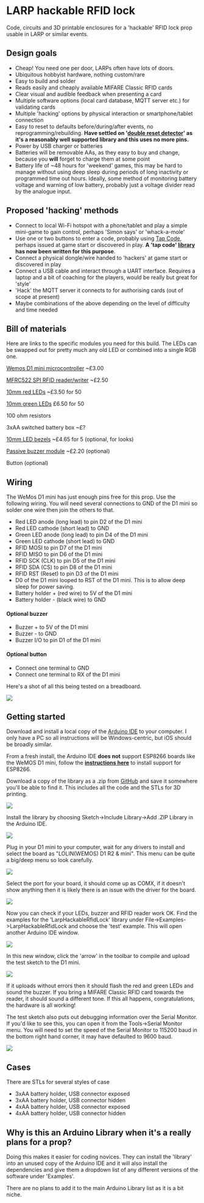 # LARP hackable RFID lock
Code, circuits and 3D printable enclosures for a 'hackable' RFID lock prop usable in LARP or similar events.

## Design goals

- Cheap! You need one per door, LARPs often have lots of doors.
- Ubiquitous hobbyist hardware, nothing custom/rare
- Easy to build and solder
- Reads easily and cheaply available MIFARE Classic RFID cards
- Clear visual and audible feedback when presenting a card
- Multiple software options (local card database, MQTT server etc.) for validating cards
- Multiple 'hacking' options by physical interaction or smartphone/tablet connection
- Easy to reset to defaults before/during/after events, no reprogramming/rebuilding. **Have settled on '[double reset detector](https://github.com/khoih-prog/ESP_DoubleResetDetector)' as it's a reasonably well supported library and this uses no more pins.**
- Power by USB charger or batteries
- Batteries will be removable AAs, as they easy to buy and change, because you **will** forget to charge them at some point
- Battery life of ~48 hours for 'weekend' games, this may be hard to manage without using deep sleep during periods of long inactivity or programmed time out hours. Ideally, some method of monitoring battery voltage and warning of low battery, probably just a voltage divider read by the analogue input.

## Proposed 'hacking' methods

- Connect to local Wi-Fi hotspot with a phone/tablet and play a simple mini-game to gain control, perhaps 'Simon says' or 'whack-a-mole'
- Use one or two buttons to enter a code, probably using [Tap Code](https://en.wikipedia.org/wiki/Tap_code), perhaps issued at game start or discovered in play. **A 'tap code' [library](https://github.com/ncmreynolds/TapCode) has now been written for this purpose**.
- Connect a physical dongle/wire handed to 'hackers' at game start or discovered in play
- Connect a USB cable and interact through a UART interface. Requires a laptop and a bit of coaching for the players, would be really but great for 'style'
- 'Hack' the MQTT server it connects to for authorising cards (out of scope at present)
- Maybe combinations of the above depending on the level of difficulty and time needed

## Bill of materials

Here are links to the specific modules you need for this build. The LEDs can be swapped out for pretty much any old LED or combined into a single RGB one.

[Wemos D1 mini microcontroller](https://uk.banggood.com/Geekcreit-D1-Mini-V3_0_0-WIFI-Internet-Of-Things-Development-Board-Based-ESP8266-4MB-MicroPython-Nodemcu-p-1264245.html?cur_warehouse=CN&ID=522225&rmmds=search) ~£3.00

[MFRC522 SPI RFID reader/writer](https://uk.banggood.com/MFRC-522-RC522-RFID-RF-IC-Card-Reader-Sensor-Module-Solder-8P-Socket-p-1566599.html?cur_warehouse=CN&rmmds=search) ~£2.50

[10mm red LEDs](https://uk.banggood.com/50pcs-10mm-2Pin-620-625nm-Red-Diffused-Round-Through-Hole-2V-20mA-DIP-LED-Diode-Electronic-Component-p-1560367.html?cur_warehouse=CN&rmmds=search) ~£3.50 for 50

[10mm green LEDs](https://uk.banggood.com/50pcs-10mm-2Pin-DIY-Green-Diffused-Round-Through-Hole-3V-20mA-LED-Diode-Electronic-Component-p-1560361.html?cur_warehouse=CN&rmmds=search) £6.50 for 50

100 ohm resistors 

3xAA switched battery box ~£?

[10mm LED bezels](https://uk.banggood.com/3mm-or-5mm-or-8mm-or-10mm-Light-Cup-5Pcs-For-RC-Car-LED-Lights-p-930752.html?cur_warehouse=CN&ID=510359&rmmds=search) ~£4.65 for 5 (optional, for looks)

[Passive buzzer module](https://uk.banggood.com/3_3-5V-Passive-Buzzer-Alarm-Module-p-985131.html?cur_warehouse=CN&rmmds=search) ~£2.20 (optional)

Button (optional)

## Wiring

The WeMos D1 mini has just enough pins free for this prop. Use the following wiring. You will need several connections to GND  of the D1 mini so solder one wire then join the others to that.

- Red LED anode (long lead) to pin D2 of the D1 mini
- Red LED cathode (short lead) to GND
- Green LED anode (long lead)  to pin D4 of the D1 mini
- Green LED cathode (short lead) to GND
- RFID MOSI to pin D7 of the D1 mini
- RFID MISO to pin D6 of the D1 mini
- RFID SCK (CLK) to pin D5 of the D1 mini
- RFID SDA (CS) to pin D8 of the D1 mini
- RFID RST (Reset) to pin D3 of the D1 mini
- D0 of the D1 mini looped to RST of the D1 mini. This is to allow deep sleep for power saving.
- Battery holder + (red wire) to 5V of the D1 mini
- Battery holder - (black wire) to GND

#### Optional buzzer

- Buzzer + to 5V of the D1 mini
- Buzzer - to GND
- Buzzer I/O to pin D1 of the D1 mini

#### Optional button

- Connect one terminal to GND
- Connect one terminal to RX of the D1 mini

Here's a shot of all this being tested on a breadboard.

![](images/breadboard.png)

## Getting started

Download and install a local copy of the [Arduino IDE](https://www.arduino.cc/en/software) to your computer. I only have a PC so all instructions will be Windows-centric, but iOS should be broadly similar.

From a fresh install, the Arduino IDE **does not** support ESP8266 boards like the WeMOS D1 mini, follow the [**instructions here**](https://github.com/esp8266/Arduino#installing-with-boards-manager) to install support for ESP8266.

Download a copy of the library as a .zip from [GitHub](https://github.com/ncmreynolds/LarpHackableRfidLock) and save it somewhere you'll be able to find it. This includes all the code and the STLs for 3D printing.

![](images/howToDownload.png)

Install the library by choosing Sketch->Include Library->Add .ZIP Library in the Arduino IDE.

![](images/howToInstall.png)

Plug in your D1 mini to your computer, wait for any drivers to install and select the board as "LOLIN(WEMOS) D1 R2 & mini". This menu can be quite a big/deep menu so look carefully.

![](images/toolsSelectBoard.png)

Select the port for your board, it should come up as COMX, if it doesn't show anything then it is likely there is an issue with the driver for the board.

![](images/toolsSelectPort.png)

Now you can check if your LEDs, buzzer and RFID reader work OK. Find the examples for the 'LarpHackableRfidLock' library under File->Examples->LarpHackableRfidLock and choose the 'test' example. This will open another Arduino IDE window.

![](images/howToFindExamples.png)

In this new window, click the 'arrow' in the toolbar to compile and upload the test sketch to the D1 mini.

![](images/howToUploadSketch.png)

If it uploads without errors then it should flash the red and green LEDs and sound the buzzer. If you bring a MIFARE Classic RFID card towards the reader, it should sound a different tone. If this all happens, congratulations, the hardware is all working!

The test sketch also puts out debugging information over the Serial Monitor. If you'd like to see this, you can open it from the Tools->Serial Monitor menu. You will need to set the speed of the Serial Monitor to 115200 baud in the bottom right hand corner, it may have defaulted to 9600 baud.

![](images/howToOpenSerialMonitor.png)

## Cases

There are STLs for several styles of case

- 3xAA battery holder, USB connector exposed
- 3xAA battery holder, USB connector hidden
- 4xAA battery holder, USB connector exposed
- 4xAA battery holder, USB connector hidden

## Why is this an Arduino Library when it's a really plans for a prop?

Doing this makes it easier for coding novices. They can install the 'library' into an unused copy of the Arduino IDE and it will also install the dependencies and give them a dropdown list of any different versions of the software under 'Examples'.

There are no plans to add it to the main Arduino Library list as it is a bit niche.

## 
